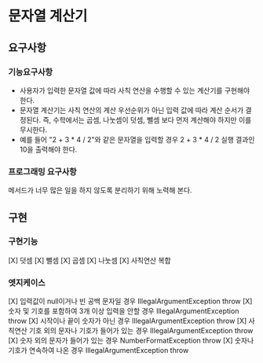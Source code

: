 # 문자열 계산기
## 요구사항
### 기능요구사항
- 사용자가 입력한 문자열 값에 따라 사칙 연산을 수행할 수 있는 계산기를 구현해야 한다.
- 문자열 계산기는 사칙 연산의 계산 우선순위가 아닌 입력 값에 따라 계산 순서가 결정된다. 즉, 수학에서는 곱셈, 나눗셈이 덧셈, 뺄셈 보다 먼저 계산해야 하지만 이를 무시한다.
- 예를 들어 "2 + 3 * 4 / 2"와 같은 문자열을 입력할 경우 2 + 3 * 4 / 2 실행 결과인 10을 출력해야 한다.
### 프로그래밍 요구사항
메서드가 너무 많은 일을 하지 않도록 분리하기 위해 노력해 본다.

## 구현
### 구현기능
[X] 덧셈
[X] 뺄셈
[X] 곱셈
[X] 나눗셈
[X] 사칙연산 복합
### 엣지케이스
[X] 입력값이 null이거나 빈 공백 문자일 경우 IllegalArgumentException throw
[X] 숫자 및 기호를 포함하여 3개 이상 입력을 안할 경우 IllegalArgumentException throw
[X] 시작이나 끝이 숫자가 아닌 경우 IllegalArgumentException throw
[X] 사칙연산 기호 외의 문자나 기호가 들어가 있는 경우 IllegalArgumentException throw
[X] 숫자 외의 문자가 들어가 있는 경우 NumberFormatException throw
[X] 숫자나 기호가 연속하여 나온 경우 IllegalArgumentException throw
